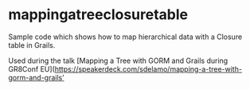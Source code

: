 # mappingatreeclosuretable

Sample code which shows how to map hierarchical data with a Closure table in Grails. 

Used during the talk [Mapping a Tree with GORM and Grails during GR8Conf EU](https://speakerdeck.com/sdelamo/mapping-a-tree-with-gorm-and-grails’
